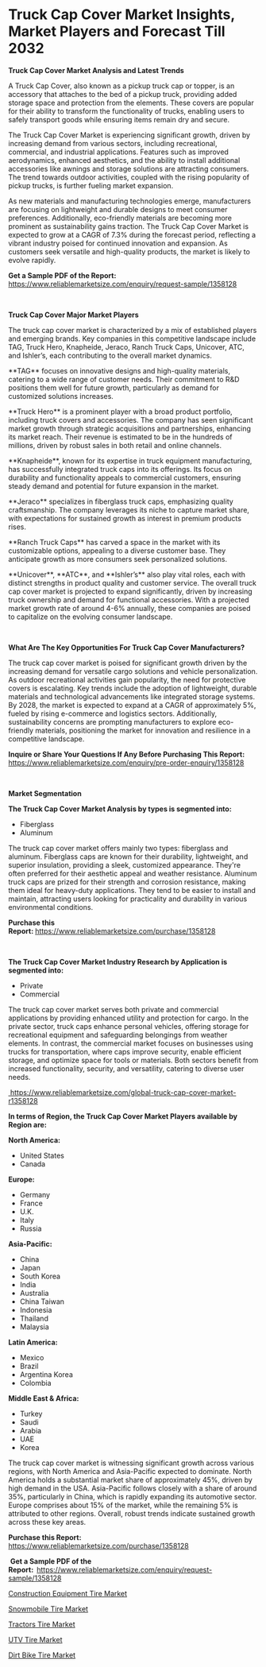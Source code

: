 <p><h1>Truck Cap Cover Market Insights, Market Players and Forecast Till 2032</h1></p><p><strong>Truck Cap Cover Market Analysis and Latest Trends</strong></p>
<p><p>A Truck Cap Cover, also known as a pickup truck cap or topper, is an accessory that attaches to the bed of a pickup truck, providing added storage space and protection from the elements. These covers are popular for their ability to transform the functionality of trucks, enabling users to safely transport goods while ensuring items remain dry and secure. </p><p>The Truck Cap Cover Market is experiencing significant growth, driven by increasing demand from various sectors, including recreational, commercial, and industrial applications. Features such as improved aerodynamics, enhanced aesthetics, and the ability to install additional accessories like awnings and storage solutions are attracting consumers. The trend towards outdoor activities, coupled with the rising popularity of pickup trucks, is further fueling market expansion.</p><p>As new materials and manufacturing technologies emerge, manufacturers are focusing on lightweight and durable designs to meet consumer preferences. Additionally, eco-friendly materials are becoming more prominent as sustainability gains traction. The Truck Cap Cover Market is expected to grow at a CAGR of 7.3% during the forecast period, reflecting a vibrant industry poised for continued innovation and expansion. As customers seek versatile and high-quality products, the market is likely to evolve rapidly.</p></p>
<p><strong>Get a Sample PDF of the Report:&nbsp;</strong> <a href="https://www.reliablemarketsize.com/enquiry/request-sample/1358128?utm_campaign=1895&utm_medium=2&utm_source=Github&utm_content=ia&utm_term=30032025&utm_id=truck-cap-cover">https://www.reliablemarketsize.com/enquiry/request-sample/1358128</a></p>
<p>&nbsp;</p>
<p><strong>Truck Cap Cover Major Market Players</strong></p>
<p><p>The truck cap cover market is characterized by a mix of established players and emerging brands. Key companies in this competitive landscape include TAG, Truck Hero, Knapheide, Jeraco, Ranch Truck Caps, Unicover, ATC, and Ishler’s, each contributing to the overall market dynamics.</p><p>**TAG** focuses on innovative designs and high-quality materials, catering to a wide range of customer needs. Their commitment to R&D positions them well for future growth, particularly as demand for customized solutions increases.</p><p>**Truck Hero** is a prominent player with a broad product portfolio, including truck covers and accessories. The company has seen significant market growth through strategic acquisitions and partnerships, enhancing its market reach. Their revenue is estimated to be in the hundreds of millions, driven by robust sales in both retail and online channels.</p><p>**Knapheide**, known for its expertise in truck equipment manufacturing, has successfully integrated truck caps into its offerings. Its focus on durability and functionality appeals to commercial customers, ensuring steady demand and potential for future expansion in the market.</p><p>**Jeraco** specializes in fiberglass truck caps, emphasizing quality craftsmanship. The company leverages its niche to capture market share, with expectations for sustained growth as interest in premium products rises.</p><p>**Ranch Truck Caps** has carved a space in the market with its customizable options, appealing to a diverse customer base. They anticipate growth as more consumers seek personalized solutions.</p><p>**Unicover**, **ATC**, and **Ishler’s** also play vital roles, each with distinct strengths in product quality and customer service. The overall truck cap cover market is projected to expand significantly, driven by increasing truck ownership and demand for functional accessories. With a projected market growth rate of around 4-6% annually, these companies are poised to capitalize on the evolving consumer landscape.</p></p>
<p>&nbsp;</p>
<p><strong>What Are The Key Opportunities For Truck Cap Cover Manufacturers?</strong></p>
<p><p>The truck cap cover market is poised for significant growth driven by the increasing demand for versatile cargo solutions and vehicle personalization. As outdoor recreational activities gain popularity, the need for protective covers is escalating. Key trends include the adoption of lightweight, durable materials and technological advancements like integrated storage systems. By 2028, the market is expected to expand at a CAGR of approximately 5%, fueled by rising e-commerce and logistics sectors. Additionally, sustainability concerns are prompting manufacturers to explore eco-friendly materials, positioning the market for innovation and resilience in a competitive landscape.</p></p>
<p><strong>Inquire or Share Your Questions If Any Before Purchasing This Report:</strong> <a href="https://www.reliablemarketsize.com/enquiry/pre-order-enquiry/1358128?utm_campaign=1895&utm_medium=2&utm_source=Github&utm_content=ia&utm_term=30032025&utm_id=truck-cap-cover">https://www.reliablemarketsize.com/enquiry/pre-order-enquiry/1358128</a></p>
<p>&nbsp;</p>
<p><strong>Market Segmentation</strong></p>
<p><strong>The Truck Cap Cover Market Analysis by types is segmented into:</strong></p>
<p><ul><li>Fiberglass</li><li>Aluminum</li></ul></p>
<p><p>The truck cap cover market offers mainly two types: fiberglass and aluminum. Fiberglass caps are known for their durability, lightweight, and superior insulation, providing a sleek, customized appearance. They're often preferred for their aesthetic appeal and weather resistance. Aluminum truck caps are prized for their strength and corrosion resistance, making them ideal for heavy-duty applications. They tend to be easier to install and maintain, attracting users looking for practicality and durability in various environmental conditions.</p></p>
<p><strong>Purchase this Report:&nbsp;</strong><a href="https://www.reliablemarketsize.com/purchase/1358128?utm_campaign=1895&utm_medium=2&utm_source=Github&utm_content=ia&utm_term=30032025&utm_id=truck-cap-cover">https://www.reliablemarketsize.com/purchase/1358128</a></p>
<p>&nbsp;</p>
<p><strong>The Truck Cap Cover Market Industry Research by Application is segmented into:</strong></p>
<p><ul><li>Private</li><li>Commercial</li></ul></p>
<p><p>The truck cap cover market serves both private and commercial applications by providing enhanced utility and protection for cargo. In the private sector, truck caps enhance personal vehicles, offering storage for recreational equipment and safeguarding belongings from weather elements. In contrast, the commercial market focuses on businesses using trucks for transportation, where caps improve security, enable efficient storage, and optimize space for tools or materials. Both sectors benefit from increased functionality, security, and versatility, catering to diverse user needs.</p></p>
<p><a href="https://www.reliablemarketsize.com/global-truck-cap-cover-market-r1358128?utm_campaign=1895&utm_medium=2&utm_source=Github&utm_content=ia&utm_term=30032025&utm_id=truck-cap-cover">&nbsp;https://www.reliablemarketsize.com/global-truck-cap-cover-market-r1358128</a></p>
<p><strong>In terms of Region, the Truck Cap Cover Market Players available by Region are:</strong></p>
<p>
    <p> <strong> North America: </strong>
        <ul>
            <li>United States</li>
            <li>Canada</li>
        </ul>
        </p> 
    <p> <strong> Europe: </strong>
        <ul>
            <li>Germany</li>
            <li>France</li>
            <li>U.K.</li>
            <li>Italy</li>
            <li>Russia</li>
        </ul>
        </p> 
    <p> <strong> Asia-Pacific: </strong>
        <ul>
            <li>China</li>
            <li>Japan</li>
            <li>South Korea</li>
            <li>India</li>
            <li>Australia</li>
            <li>China Taiwan</li>
            <li>Indonesia</li>
            <li>Thailand</li>
            <li>Malaysia</li>
        </ul>
        </p> 
    <p> <strong> Latin America: </strong>
        <ul>
            <li>Mexico</li>
            <li>Brazil</li>
            <li>Argentina Korea</li>
            <li>Colombia</li>
        </ul>
        </p> 
    <p> <strong> Middle East & Africa: </strong>
        <ul>
            <li>Turkey</li>
            <li>Saudi</li>
            <li>Arabia</li>
            <li>UAE</li>
            <li>Korea</li>
        </ul>
    </p>
    </p>
<p><p>The truck cap cover market is witnessing significant growth across various regions, with North America and Asia-Pacific expected to dominate. North America holds a substantial market share of approximately 45%, driven by high demand in the USA. Asia-Pacific follows closely with a share of around 35%, particularly in China, which is rapidly expanding its automotive sector. Europe comprises about 15% of the market, while the remaining 5% is attributed to other regions. Overall, robust trends indicate sustained growth across these key areas.</p></p>
<p><strong>Purchase this Report: </strong><a href="https://www.reliablemarketsize.com/purchase/1358128?utm_campaign=1895&utm_medium=2&utm_source=Github&utm_content=ia&utm_term=30032025&utm_id=truck-cap-cover">https://www.reliablemarketsize.com/purchase/1358128</a></p>
<p>&nbsp;<strong>Get a Sample PDF of the Report:&nbsp;&nbsp;</strong><a href="https://www.reliablemarketsize.com/enquiry/request-sample/1358128?utm_campaign=1895&utm_medium=2&utm_source=Github&utm_content=ia&utm_term=30032025&utm_id=truck-cap-cover">https://www.reliablemarketsize.com/enquiry/request-sample/1358128</a></p>
<p><strong></strong></p>
<p><p><a href="https://github.com/salkidtodo/Market-Research-Report-List-1/blob/main/construction-equipment-tire-market.md?utm_campaign=1895&utm_medium=2&utm_source=Github&utm_content=ia&utm_term=30032025&utm_id=truck-cap-cover">Construction Equipment Tire Market</a></p><p><a href="https://github.com/oduorsarath9/Market-Research-Report-List-1/blob/main/snowmobile-tire-market.md?utm_campaign=1895&utm_medium=2&utm_source=Github&utm_content=ia&utm_term=30032025&utm_id=truck-cap-cover">Snowmobile Tire Market</a></p><p><a href="https://github.com/beberjuban9a/Market-Research-Report-List-1/blob/main/tractors-tire-market.md?utm_campaign=1895&utm_medium=2&utm_source=Github&utm_content=ia&utm_term=30032025&utm_id=truck-cap-cover">Tractors Tire Market</a></p><p><a href="https://github.com/ildyduedu/Market-Research-Report-List-1/blob/main/utv-tire-market.md?utm_campaign=1895&utm_medium=2&utm_source=Github&utm_content=ia&utm_term=30032025&utm_id=truck-cap-cover">UTV Tire Market</a></p><p><a href="https://github.com/diosohusch6x/Market-Research-Report-List-1/blob/main/dirt-bike-tire-market.md?utm_campaign=1895&utm_medium=2&utm_source=Github&utm_content=ia&utm_term=30032025&utm_id=truck-cap-cover">Dirt Bike Tire Market</a></p></p>